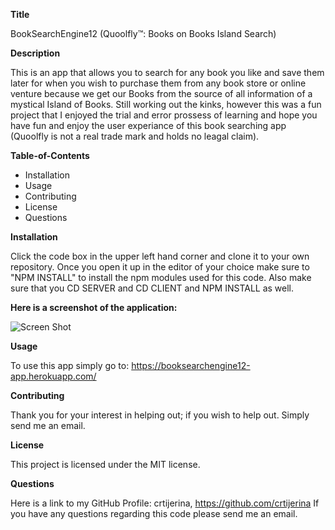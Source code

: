**Title**

BookSearchEngine12 (Quoolfly™: Books on Books Island Search)

**Description**

This is an app that allows you to search for any book you like and save them later for when you wish to purchase them from any book store or online venture because we get our Books from the source of all information of a mystical Island of Books. Still working out the kinks, however this was a fun project that I enjoyed the trial and error prossess of learning and hope you have fun and enjoy the user experiance of this book searching app (Quoolfly is not a real trade mark and holds no leagal claim).

**Table-of-Contents**

- Installation
- Usage
- Contributing
- License
- Questions


**Installation**

Click the code box in the upper left hand corner and clone it to your own repository. Once you open it up in the editor of your choice make sure to "NPM INSTALL" to install the npm modules used for this code. Also make sure that you CD SERVER and CD CLIENT and NPM INSTALL as well.

**Here is a screenshot of the application:**

![Screen Shot](https://user-images.githubusercontent.com/83429667/149606870-da3bd890-8856-4202-b390-43fa1753a0ac.png)


  **Usage**

To use this app simply go to: https://booksearchengine12-app.herokuapp.com/

  **Contributing**

Thank you for your interest in helping out; if you wish to help out. Simply send me an email.

  **License**

This project is licensed under the MIT license.

  **Questions**
  
Here is a link to my GitHub Profile: crtijerina, https://github.com/crtijerina If you have any questions regarding this code please send me an email.
